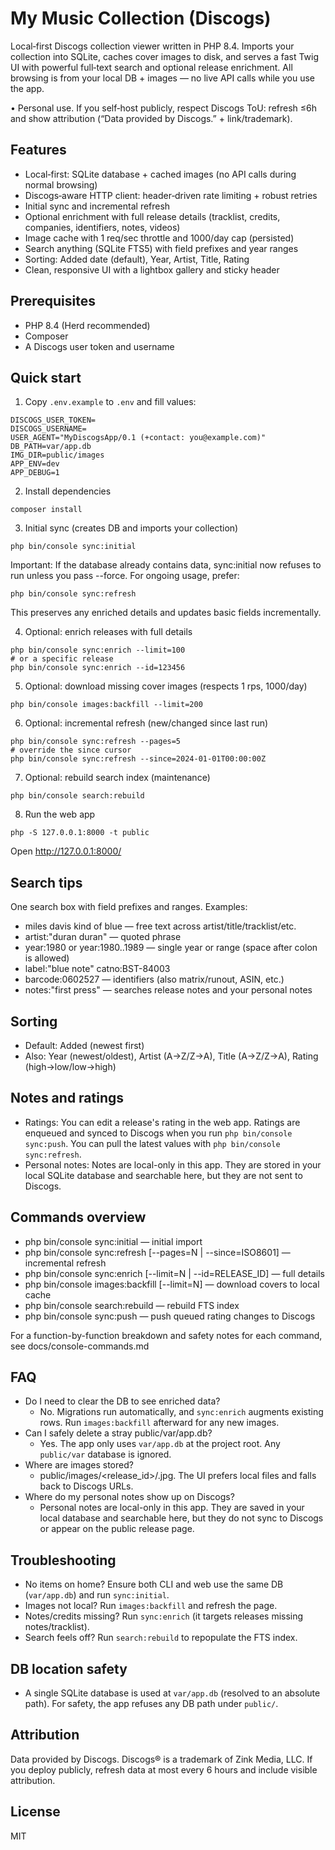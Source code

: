 # My Music Collection (Discogs)

Local‑first Discogs collection viewer written in PHP 8.4. Imports your collection into SQLite, caches cover images to disk, and serves a fast Twig UI with powerful full‑text search and optional release enrichment. All browsing is from your local DB + images — no live API calls while you use the app.

• Personal use. If you self‑host publicly, respect Discogs ToU: refresh ≤6h and show attribution (“Data provided by Discogs.” + link/trademark).

## Features
- Local‑first: SQLite database + cached images (no API calls during normal browsing)
- Discogs‑aware HTTP client: header‑driven rate limiting + robust retries
- Initial sync and incremental refresh
- Optional enrichment with full release details (tracklist, credits, companies, identifiers, notes, videos)
- Image cache with 1 req/sec throttle and 1000/day cap (persisted)
- Search anything (SQLite FTS5) with field prefixes and year ranges
- Sorting: Added date (default), Year, Artist, Title, Rating
- Clean, responsive UI with a lightbox gallery and sticky header

## Prerequisites
- PHP 8.4 (Herd recommended)
- Composer
- A Discogs user token and username

## Quick start
1) Copy `.env.example` to `.env` and fill values:

```
DISCOGS_USER_TOKEN=
DISCOGS_USERNAME=
USER_AGENT="MyDiscogsApp/0.1 (+contact: you@example.com)"
DB_PATH=var/app.db
IMG_DIR=public/images
APP_ENV=dev
APP_DEBUG=1
```

2) Install dependencies
```
composer install
```

3) Initial sync (creates DB and imports your collection)
```
php bin/console sync:initial
```
Important: If the database already contains data, sync:initial now refuses to run unless you pass --force. For ongoing usage, prefer:
```
php bin/console sync:refresh
```
This preserves any enriched details and updates basic fields incrementally.

4) Optional: enrich releases with full details
```
php bin/console sync:enrich --limit=100
# or a specific release
php bin/console sync:enrich --id=123456
```

5) Optional: download missing cover images (respects 1 rps, 1000/day)
```
php bin/console images:backfill --limit=200
```

6) Optional: incremental refresh (new/changed since last run)
```
php bin/console sync:refresh --pages=5
# override the since cursor
php bin/console sync:refresh --since=2024-01-01T00:00:00Z
```

7) Optional: rebuild search index (maintenance)
```
php bin/console search:rebuild
```

8) Run the web app
```
php -S 127.0.0.1:8000 -t public
```
Open http://127.0.0.1:8000/

## Search tips
One search box with field prefixes and ranges. Examples:
- miles davis kind of blue — free text across artist/title/tracklist/etc.
- artist:"duran duran" — quoted phrase
- year:1980 or year:1980..1989 — single year or range (space after colon is allowed)
- label:"blue note" catno:BST-84003
- barcode:0602527 — identifiers (also matrix/runout, ASIN, etc.)
- notes:"first press" — searches release notes and your personal notes

## Sorting
- Default: Added (newest first)
- Also: Year (newest/oldest), Artist (A→Z/Z→A), Title (A→Z/Z→A), Rating (high→low/low→high)

## Notes and ratings
- Ratings: You can edit a release's rating in the web app. Ratings are enqueued and synced to Discogs when you run `php bin/console sync:push`. You can pull the latest values with `php bin/console sync:refresh`.
- Personal notes: Notes are local-only in this app. They are stored in your local SQLite database and searchable here, but they are not sent to Discogs.

## Commands overview
- php bin/console sync:initial — initial import
- php bin/console sync:refresh [--pages=N | --since=ISO8601] — incremental refresh
- php bin/console sync:enrich [--limit=N | --id=RELEASE_ID] — full details
- php bin/console images:backfill [--limit=N] — download covers to local cache
- php bin/console search:rebuild — rebuild FTS index
- php bin/console sync:push — push queued rating changes to Discogs

For a function-by-function breakdown and safety notes for each command, see docs/console-commands.md

## FAQ
- Do I need to clear the DB to see enriched data?
  - No. Migrations run automatically, and `sync:enrich` augments existing rows. Run `images:backfill` afterward for any new images.
- Can I safely delete a stray public/var/app.db?
  - Yes. The app only uses `var/app.db` at the project root. Any `public/var` database is ignored.
- Where are images stored?
  - public/images/<release_id>/<sha1>.jpg. The UI prefers local files and falls back to Discogs URLs.
- Where do my personal notes show up on Discogs?
  - Personal notes are local-only in this app. They are saved in your local database and searchable here, but they do not sync to Discogs or appear on the public release page.

## Troubleshooting
- No items on home? Ensure both CLI and web use the same DB (`var/app.db`) and run `sync:initial`.
- Images not local? Run `images:backfill` and refresh the page.
- Notes/credits missing? Run `sync:enrich` (it targets releases missing notes/tracklist).
- Search feels off? Run `search:rebuild` to repopulate the FTS index.

## DB location safety
- A single SQLite database is used at `var/app.db` (resolved to an absolute path). For safety, the app refuses any DB path under `public/`.

## Attribution
Data provided by Discogs. Discogs® is a trademark of Zink Media, LLC. If you deploy publicly, refresh data at most every 6 hours and include visible attribution.

## License
MIT


